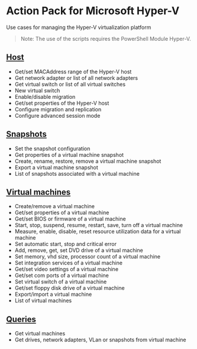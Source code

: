 # Action Pack for Microsoft Hyper-V 
Use cases for managing the Hyper-V virtualization platform
> Note: The use of the scripts requires the PowerShell Module Hyper-V.

## [Host](./Host)

+ Get/set MACAddress range of the Hyper-V host
+ Get network adapter or list of all network adapters
+ Get virtual switch or list of all virtual switches
+ New virtual switch
+ Enable/disable migration
+ Get/set properties of the Hyper-V host
+ Configure migration and replication
+ Configure advanced session mode

## [Snapshots](./Snapshots)

+ Set the snapshot configuration
+ Get properties of a virtual machine snapshot
+ Create, rename, restore, remove a virtual machine snapshot
+ Export a virtual machine snapshot
+ List of snapshots associated with a virtual machine 

## [Virtual machines](./VMs)

+ Create/remove a virtual machine
+ Get/set properties of a virtual machine
+ Get/set BIOS or firmware of a virtual machine
+ Start, stop, suspend, resume, restart, save, turn off a virtual machine
+ Measure, enable, disable, reset resource utilization data for a virtual machine 
+ Set automatic start, stop and critical error
+ Add, remove, get, set DVD drive of a virtual machine
+ Set memory, vhd size, processor count of a virtual machine
+ Set integration services of a virtual machine
+ Get/set video settings of a virtual machine
+ Get/set com ports of a virtual machine
+ Set virtual switch of a virtual machine
+ Get/set floppy disk drive of a virtual machine
+ Export/import a virtual machine
+ List of virtual machines

## [Queries](./_QUERY_)

+ Get virtual machines
+ Get drives, network adapters, VLan or snapshots from virtual machine